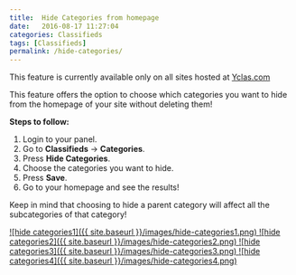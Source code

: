 ```yaml
---
title:  Hide Categories from homepage
date:   2016-08-17 11:27:04
categories: Classifieds
tags: [Classifieds]
permalink: /hide-categories/
---
```

<div class="alert alert-warning">
<strong><i class="glyphicon glyphicon-warning-sign"></i> </strong> This feature is currently available only on all sites hosted at <a href="https://yclas.com/">Yclas.com</a> 
</div>

This feature offers the option to choose which categories you want to hide from the homepage of your site without deleting them! 

**Steps to follow:**

1. Login to your panel.
2. Go to **Classifieds** -> **Categories**.
3. Press **Hide Categories**.
4. Choose the categories you want to hide.
5. Press **Save**.
6. Go to your homepage and see the results!

Keep in mind that choosing to hide a parent category will affect all the subcategories of that category!

<a href="{{ site.baseurl }}/images/hide-categories1.png" class="thumbnail gallery-item" data-gallery>
![hide categories1]({{ site.baseurl }}/images/hide-categories1.png)
</a>

<a href="{{ site.baseurl }}/images/hide-categories2.png" class="thumbnail gallery-item" data-gallery>
![hide categories2]({{ site.baseurl }}/images/hide-categories2.png)
</a>

<a href="{{ site.baseurl }}/images/hide-categories3.png" class="thumbnail gallery-item" data-gallery>
![hide categories3]({{ site.baseurl }}/images/hide-categories3.png)
</a>

<a href="{{ site.baseurl }}/images/hide-categories4.png" class="thumbnail gallery-item" data-gallery>
![hide categories4]({{ site.baseurl }}/images/hide-categories4.png)
</a>


